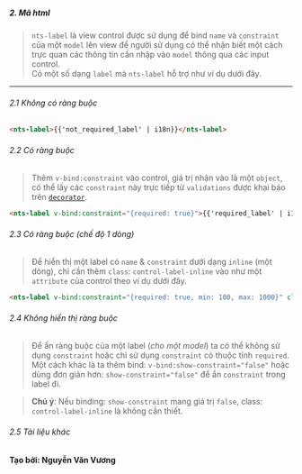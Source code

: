 ##### 2. Mã html
> `nts-label` là view control được sử dụng để bind `name` và `constraint` của một `model` lên view để người sử dụng có thể nhận biết một cách trực quan các thông tin cần nhập vào `model` thông qua các input control.
> <br />Có một số dạng `label` mà `nts-label` hỗ trợ như ví dụ dưới đây.
-----
###### 2.1 Không có ràng buộc
```html
<nts-label>{{'not_required_label' | i18n}}</nts-label>
```
###### 2.2 Có ràng buộc

> Thêm `v-bind:constraint` vào control, giá trị nhận vào là một `object`, có thể lấy các `constraint` này trực tiếp từ `validations` được khai báo trên [`decorator`](/nts.uk.mobile.web/documents/component/basic).
```html
<nts-label v-bind:constraint="{required: true}">{{'required_label' | i18n}}</nts-label>
```
###### 2.3 Có ràng buộc (chế độ 1 dòng)
> Để hiển thị một label có `name` & `constraint` dưới dạng `inline` (một dòng), chỉ cần thêm `class`: `control-label-inline` vào như một `attribute` của control theo ví dụ dưới đây.
```html
<nts-label v-bind:constraint="{required: true, min: 100, max: 1000}" class="control-label-inline">{{'sample_label' | i18n}}</nts-label>
```

###### 2.4 Không hiển thị ràng buộc
> Để ẩn ràng buộc của một label (*cho một model*) ta có thể không sử dụng `constraint` hoặc chỉ sử dụng `constraint` có thuộc tính `required`.
> <br/>Một cách khác là ta thêm bind: `v-bind:show-constraint="false"` hoặc dùng đơn giản hơn: `show-constraint="false"` để ẩn `constraint` trong label đi.

> **Chú ý**: Nếu binding: `show-constraint` mang giá trị `false`, class: `control-label-inline` là không cần thiết.

###### 2.5 Tài liệu khác

<b>Tạo bởi: Nguyễn Văn Vương</b>